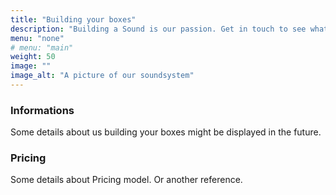 ```yaml
---
title: "Building your boxes"
description: "Building a Sound is our passion. Get in touch to see what we can achieve together."
menu: "none"
# menu: "main"
weight: 50
image: ""
image_alt: "A picture of our soundsystem"
---
```


### Informations
Some details about us building your boxes might be displayed in the future.

### Pricing
Some details about Pricing model.
Or another reference.
